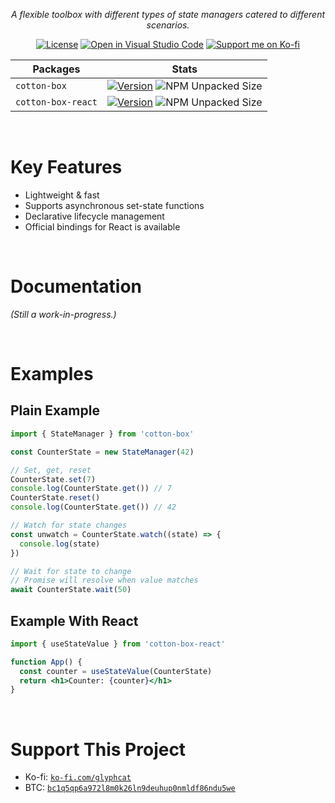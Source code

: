 <div style="text-align: center">

<!-- [![Banner](https://raw.githubusercontent.com/glyph-cat/cotton-box/main/assets/readme-banner.svg)](https://github.com/glyph-cat/cotton-box) -->

*A flexible toolbox with different types of state managers catered to different scenarios.*

[![License](https://img.shields.io/github/license/glyph-cat/cotton-box)](https://github.com/glyph-cat/cotton-box/blob/main/LICENSE)
[![Open in Visual Studio Code](https://img.shields.io/static/v1?logo=visualstudiocode&label=&message=Open%20in%20Visual%20Studio%20Code&labelColor=2c2c32&color=007acc&logoColor=007acc)](https://open.vscode.dev/glyph-cat/cotton-box)
[![Support me on Ko-fi](https://img.shields.io/static/v1?label&logo=kofi&logoColor=ffffff&message=Support%20me%20on%20Ko-fi&color=FF5E5B)](https://ko-fi.com/glyphcat)

<!-- See: https://github.com/microsoft/vscode/issues/128813#issuecomment-943125631 -->

</div>

<!--:DO_NOT_DELETE_THIS_LINE_SUB_PACKAGE_ADDITIONAL_INFO:-->

| Packages | Stats |
|---|---|
| `cotton-box` | [![Version](https://img.shields.io/npm/v/cotton-box.svg)](https://www.npmjs.com/package/cotton-box) ![NPM Unpacked Size](https://img.shields.io/npm/unpacked-size/cotton-box) |
| `cotton-box-react` | [![Version](https://img.shields.io/npm/v/cotton-box-react.svg)](https://www.npmjs.com/package/cotton-box) ![NPM Unpacked Size](https://img.shields.io/npm/unpacked-size/cotton-box-react) |

<br/>

# Key Features
* Lightweight & fast
* Supports asynchronous set-state functions
* Declarative lifecycle management
* Official bindings for React is available

<br/>

# Documentation

*(Still a work-in-progress.)*
<!-- TODO -->
<!-- Check out the documentations [here](https://glyph-cat.github.io/cotton-box). -->

<br/>

# Examples

## Plain Example

```js
import { StateManager } from 'cotton-box'

const CounterState = new StateManager(42)

// Set, get, reset
CounterState.set(7)
console.log(CounterState.get()) // 7
CounterState.reset()
console.log(CounterState.get()) // 42

// Watch for state changes
const unwatch = CounterState.watch((state) => {
  console.log(state)
})

// Wait for state to change
// Promise will resolve when value matches
await CounterState.wait(50)
```

## Example With React
```jsx
import { useStateValue } from 'cotton-box-react'

function App() {
  const counter = useStateValue(CounterState)
  return <h1>Counter: {counter}</h1>
}
```

<br/>

# Support This Project

* Ko-fi: [`ko-fi.com/glyphcat`](https://ko-fi.com/glyphcat)
* BTC: [`bc1q5qp6a972l8m0k26ln9deuhup0nmldf86ndu5we`](bitcoin:bc1q5qp6a972l8m0k26ln9deuhup0nmldf86ndu5we)

